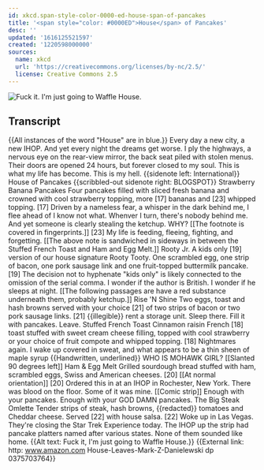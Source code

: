 ```yaml
---
id: xkcd.span-style-color-0000-ed-house-span-of-pancakes
title: '<span style="color: #0000ED">House</span> of Pancakes'
desc: ''
updated: '1616125521597'
created: '1220598000000'
sources:
  name: xkcd
  url: 'https://creativecommons.org/licenses/by-nc/2.5/'
  license: Creative Commons 2.5
---
```

![Fuck it.  I'm just going to Waffle House.](https://imgs.xkcd.com/comics/house_of_pancakes.png)

## Transcript
{{All instances of the word "House" are in blue.}}
Every day a new city, a new IHOP. And yet every night the dreams get worse. I ply the highways, a nervous eye on the rear-view mirror, the back seat piled with stolen menus. Their doors are opened 24 hours, but forever closed to my soul. This is what my life has become. This is my hell.
{{sidenote left: International}}
House of Pancakes
{{scribbled-out sidenote right: BLOGSPOT}}
Strawberry Banana Pancakes
Four pancakes filled with sliced fresh banana and crowned with cool strawberry topping, more [17] bananas and [23] whipped topping.
[17] Driven by a nameless fear, a whisper in the dark behind me, I flee ahead of I know not what. Whenver I turn, there's nobody behind me.  And yet someone is clearly stealing the ketchup. WHY?
[[The footnote is covered in fingerprints.]]
[23] My life is feeding,
fleeing,
fighting,
and
forgetting.
[[The above note is sandwiched in sideways in between the Stuffed French Toast and Ham and Egg Melt.]]
Rooty Jr.
A kids only [19] version of our house signature Rooty Tooty. One scrambled egg, one strip of bacon, one pork sausage link and one fruit-topped buttermilk pancake.
[19] The decision not to hyphenate "kids only" is likely connected to the omission of the serial comma. I wonder if the author is British. I wonder if he sleeps at night.
[[The following passages are have a red substance underneath them, probably ketchup.]]
Rise 'N Shine
Two eggs, toast and hash browns served with your choice [21] of two strips of bacon or two pork sausage links.
[21] {{illegible}} rent a storage unit. Sleep there. Fill it with pancakes. Leave.
Stuffed French Toast
Cinnamon raisin French [18] toast stuffed with sweet cream cheese filling, topped with cool strawberry or your choice of fruit compote and whipped topping.
[18] Nightmares again. I wake up covered in sweat, and what appears to be a thin sheen of maple syrup
{{Handwritten, underlined}} WHO IS MOHAWK GIRL?
[[Slanted 90 degrees left]]
Ham & Egg Melt
Grilled sourdough bread stuffed with ham, scrambled eggs, Swiss and American cheeses. [20]
[[At normal orientation]]
[20] Ordered this in at an IHOP in Rochester, New York. There was blood on the floor. Some of it was mine.
[[Comic strip]]
Enough with your pancakes.
Enough with your GOD DAMN pancakes.
The Big Steak Omlette
Tender strips of steak, hash browns, {{redacted}} tomatoes and Cheddar cheese. Served [22] with house salsa.
[22] Woke up in Las Vegas.  They're closing the Star Trek Experience today.  The IHOP up the strip had pancake platters named after various states.
None of them sounded like home.
{{Alt text: Fuck it, I'm just going to Waffle House.}}
{{External link: http:
www.amazon.com
House-Leaves-Mark-Z-Danielewski
dp
0375703764}}
